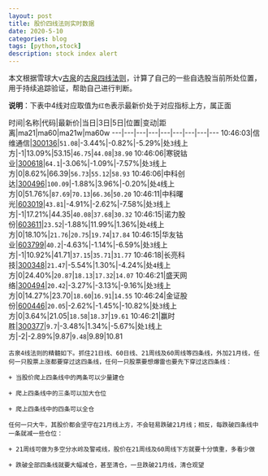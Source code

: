 ```yaml
---
layout: post
title: 股价四线法则实时数据
date: 2020-5-10
categories: blog
tags: [python,stock]
description: stock index alert
---
```



本文根据雪球大v[古泉](https://xueqiu.com/u/7148646888)的[古泉四线法则](https://xueqiu.com/7148646888/130498192)，计算了自己的一些自选股当前所处位置，用于持续追踪验证，帮助自己进行判断。

**说明**：下表中4线对应取值为`红色`表示最新价处于对应指标上方，属正面

时间|名称|代码|最新价|当日|3日|5日|位置|变动|距离|ma21|ma60|ma21w|ma60w
---|---|---|---|---|---|---|---|---
10:46:03|信维通信|[300136](https://xueqiu.com/S/SZ300136)|`51.08`|-3.44%|-0.82%|-5.29%|处`3`线上方|-1|13.09%|53.15|`46.75`|`44.08`|`38.90`
10:46:06|寒锐钴业|[300618](https://xueqiu.com/S/SZ300618)|`64.1`|-3.06%|-1.09%|-7.57%|处`3`线上方|0|8.62%|66.39|`56.73`|`55.12`|`58.93`
10:46:06|中科创达|[300496](https://xueqiu.com/S/SZ300496)|`100.09`|-1.88%|3.96%|-0.20%|处`4`线上方|0|51.76%|`87.69`|`70.13`|`66.36`|`50.20`
10:46:11|中科曙光|[603019](https://xueqiu.com/S/SH603019)|`43.81`|-4.91%|-2.62%|-7.58%|处`3`线上方|-1|17.21%|44.35|`40.08`|`37.68`|`30.32`
10:46:15|诺力股份|[603611](https://xueqiu.com/S/SH603611)|`23.52`|-1.88%|11.99%|1.36%|处`4`线上方|0|18.10%|`21.76`|`20.75`|`19.74`|`17.84`
10:46:15|华友钴业|[603799](https://xueqiu.com/S/SH603799)|`40.2`|-4.63%|-1.14%|-6.59%|处`3`线上方|-1|10.92%|41.71|`37.15`|`35.71`|`31.77`
10:46:18|长亮科技|[300348](https://xueqiu.com/S/SZ300348)|`21.47`|-5.54%|1.30%|-4.24%|处`4`线上方|0|24.40%|`20.87`|`18.13`|`17.32`|`14.07`
10:46:21|盛天网络|[300494](https://xueqiu.com/S/SZ300494)|`20.42`|-3.27%|-3.13%|-9.16%|处`3`线上方|0|14.27%|23.70|`18.60`|`16.91`|`14.55`
10:46:24|金证股份|[600446](https://xueqiu.com/S/SH600446)|`20.05`|-2.62%|-1.45%|-10.82%|处`3`线上方|0|3.64%|21.05|`18.58`|`18.37`|`19.61`
10:46:21|赢时胜|[300377](https://xueqiu.com/S/SZ300377)|`9.7`|-3.48%|1.34%|-5.67%|处`1`线上方|-2|-2.89%|9.87|`9.48`|9.89|10.81

```
古泉4线法则的精髓如下。抓住21日线、60日线、21周线及60周线等四条线，外加21月线，任何一只股票上涨都要穿过这四条线，任何一只股票要想爆雷也要先下穿过这四条线：

+ 当股价爬上四条线中的两条可以少量建仓

+ 爬上四条线中的三条可以加大仓位

+ 爬上四条线中的四条可以全仓

任何一只大牛，其股价都会坚守在21月线上方，不会轻易跌破21月线；相反，每跌破四条线中一条就减一些仓位：

+ 21周线可做为多空分水岭及警戒线，股价在21周线及60周线下方就要十分慎重，多看少做

+ 跌破全部四条线就要大幅减仓，甚至清仓，一旦跌破21月线，清仓观望
```